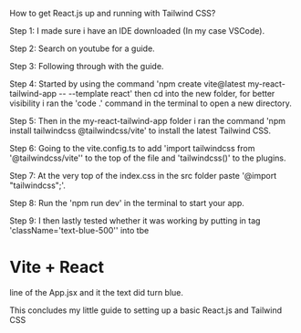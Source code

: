 How to get React.js up and running with Tailwind CSS?

Step 1: I made sure i have an IDE downloaded (In my case VSCode).

Step 2: Search on youtube for a guide.

Step 3: Following through with the guide.

Step 4: Started by using the command 'npm create vite@latest
my-react-tailwind-app -- --template react' then cd into the new folder, for
better visibility i ran the 'code .' command in the terminal to open a new
directory.

Step 5: Then in the my-react-tailwind-app folder i ran the command 'npm install
tailwindcss @tailwindcss/vite' to install the latest Tailwind CSS.

Step 6: Going to the vite.config.ts to add 'import tailwindcss from
'@tailwindcss/vite'' to the top of the file and 'tailwindcss()' to the plugins.

Step 7: At the very top of the index.css in the src folder paste '@import
"tailwindcss";'.

Step 8: Run the 'npm run dev' in the terminal to start your app.

Step 9: I then lastly tested whether it was working by putting in tag
'className='text-blue-500'' into tbe <h1 >Vite + React</h1> line of the App.jsx
and it the text did turn blue.

This concludes my little guide to setting up a basic React.js and Tailwind CSS

